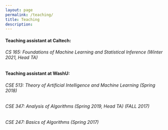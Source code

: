 ```yaml
---
layout: page
permalink: /teaching/
title: Teaching
description: 
---
```


#### Teaching assistant at Caltech:

###### CS 165: Foundations of Machine Learning and Statistical Inference (Winter 2021, Head TA)

#### Teaching assistant at WashU:

###### CSE 513: Theory of Artificial Intelligence and Machine Learning (Spring 2018)
###### CSE 347: Analysis of Algorithms (Spring 2019, Head TA) (FALL 2017)
###### CSE 247: Basics of Algorithms (Spring 2017)
